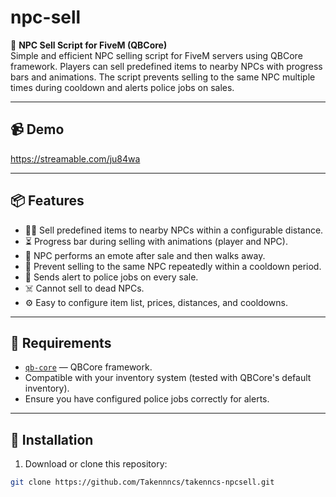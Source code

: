 # npc-sell

🛒 **NPC Sell Script for FiveM (QBCore)**  
Simple and efficient NPC selling script for FiveM servers using QBCore framework. Players can sell predefined items to nearby NPCs with progress bars and animations. The script prevents selling to the same NPC multiple times during cooldown and alerts police jobs on sales.

---

## 📹 Demo
https://streamable.com/ju84wa

---

## 📦 Features

- 🚶‍♂️ Sell predefined items to nearby NPCs within a configurable distance.
- ⏳ Progress bar during selling with animations (player and NPC).
- 🤚 NPC performs an emote after sale and then walks away.
- 🛑 Prevent selling to the same NPC repeatedly within a cooldown period.
- 🚓 Sends alert to police jobs on every sale.
- ☠️ Cannot sell to dead NPCs.
- ⚙️ Easy to configure item list, prices, distances, and cooldowns.

---

## 🔧 Requirements

- [`qb-core`](https://github.com/qbcore-framework/qb-core) — QBCore framework.
- Compatible with your inventory system (tested with QBCore's default inventory).
- Ensure you have configured police jobs correctly for alerts.

---

## 📁 Installation

1. Download or clone this repository:

```bash
git clone https://github.com/Takennncs/takenncs-npcsell.git
